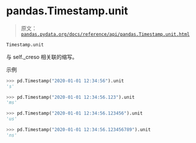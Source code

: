 # pandas.Timestamp.unit

> 原文：[`pandas.pydata.org/docs/reference/api/pandas.Timestamp.unit.html`](https://pandas.pydata.org/docs/reference/api/pandas.Timestamp.unit.html)

```py
Timestamp.unit
```

与 self._creso 相关联的缩写。

示例

```py
>>> pd.Timestamp("2020-01-01 12:34:56").unit
's' 
```

```py
>>> pd.Timestamp("2020-01-01 12:34:56.123").unit
'ms' 
```

```py
>>> pd.Timestamp("2020-01-01 12:34:56.123456").unit
'us' 
```

```py
>>> pd.Timestamp("2020-01-01 12:34:56.123456789").unit
'ns' 
```
